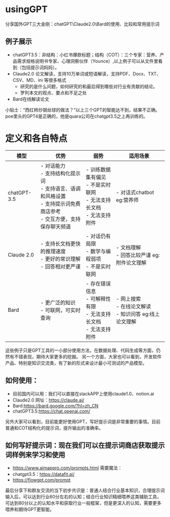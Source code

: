 # usingGPT
分享国外GPT三大金刚：chatGPT\Claude2.0\Bard的使用、比较和常用提示词

## 例子展示
- chatGPT3.5：非结构：小红书爆款标题；结构（COT）：三个专家：营养、产品需求规格说明书专家、心理洞察伙伴（Younce）,以上例子可以从文件里看到（包括提示词妈妈）。
- Claude2.0 论文解读，支持10万单词或短语解读，支持PDF、Docx、TXT、CSV、MD、ini 等很多格式
    - 研究的是什么问题，如何研究的和最后得到哪些对行业有贡献的结论。
    - 罗列本文的观点、要点和不足之处
- Bard在线解读论文

小贴士：“西红柿炒钢丝球的做法？”以上三个GPT的智能达不到，结果不正确。poe里头的GPT4是正确的，他是quara公司在chatgpt3.5之上再训练的。

# 定义和各自特点
| 模型 | 优势 | 弱势 |  适用场景 |
| --- |  --- | --- | --- |
| chatGPT-3.5 | - 对话能力<br>- 支持结构化提示词<br>- 支持语言、语调和风格设置<br>- 支持提示词免费商店参考<br>- 交互方便，支持保存聊天频道 | - 训练数据集有偏见<br>- 不是实时联网<br>- 无法支持长文档<br>- 无法支持附件 | - 对话式chatbot eg:营养师 |
| Claude 2.0 | - 支持长文档更快的推理速度<br>- 更好的常识理解<br>- 回答相对更严谨 | - 对话仍有局限<br>- 数学与编程弱项<br>- 不是实时联网 | - 文档理解<br>- 回答比较严谨 eg:附件论文理解 |
| Bard | - 更广泛的知识<br>- 可联网，可实时查询 | - 存在错误信息<br>- 可解释性有限<br>- 无法支持长文档<br>- 无法支持附件 | - 网上搜索<br>- 在线论文解读<br>- 知识问答 eg:线上论文理解 |

这些例子只是GPT工具的一小部分使用方法，在数据处理、代码生成等方面，仍然有不错表现，期待大家更多的挖掘。
另一个方面，大家也可以看到，开发软件产品、特别是知识交流类，有了新的形式来设计最小可测试的产品模型。

## 如何使用：
- 目前国内可以用：我们可以直接在slackAPP上使用claude1.0、notion.ai
- Claude2.0 网址：https://claude.ai/
- Bard:https://bard.google.com/?hl=zh_CN
- chatGPT3.5:https://chat.openai.com/

另外大家可以看到，目前能更好使用GPT，写好提示词是非常重要的事情。目前普通和COT结构化的提示词，提升输出的准确率。

## 如何写好提示词：现在我们可以在提示词商店获取提示词样例来学习和使用
- https://www.aimappro.com/prompts.html
需要魔法：
- chatgpt3.5：https://datafit.ai/
- https://flowgpt.com/prompt

最后分享下和群友交流的当下初步共识是：普通人结合行业基本知识，合理提示词输入后，可以达到行业60分左右的认知；结合行业知识精细喂养这类辅助工具，可达到80分以上的认知水平和获取行业一般框架，但是更深入的认知，需要更多喂养和期待GPT更智能。
